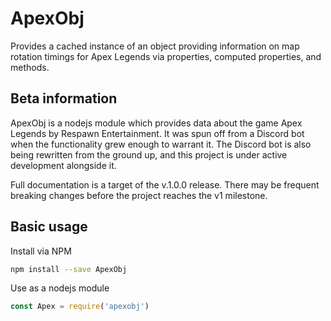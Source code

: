 # ApexObj

Provides a cached instance of an object providing information on map rotation timings for Apex Legends via properties, computed properties, and methods.

## Beta information

ApexObj is a nodejs module which provides data about the game Apex Legends by Respawn Entertainment. It was spun off from a Discord bot when the functionality grew enough to warrant it. The Discord bot is also being rewritten from the ground up, and this project is under active development alongside it.

Full documentation is a target of the v.1.0.0 release. There may be frequent breaking changes before the project reaches the v1 milestone.

## Basic usage

Install via NPM

```sh
npm install --save ApexObj
```

Use as a nodejs module

```js
const Apex = require('apexobj')
```

